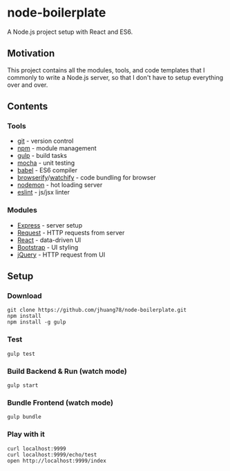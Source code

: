 # node-boilerplate
A Node.js project setup with React and ES6.

## Motivation
This project contains all the modules, tools, and code templates that I commonly to write a Node.js server, so that I don't have to setup everything over and over.

## Contents
### Tools
- [git](https://git-scm.com/) - version control
- [npm](https://www.npmjs.com/) - module management
- [gulp](http://gulpjs.com/) - build tasks
- [mocha](https://mochajs.org/) - unit testing
- [babel](https://babeljs.io/) - ES6 compiler
- [browserify](http://browserify.org/)/[watchify](https://www.npmjs.com/browse/keyword/watchify) - code bundling for browser
- [nodemon](http://nodemon.io/) - hot loading server
- [eslint](http://eslint.org/) - js/jsx linter

### Modules
- [Express](http://expressjs.com/) - server setup
- [Request](https://github.com/request/request) - HTTP requests from server
- [React](https://facebook.github.io/react/) - data-driven UI
- [Bootstrap](http://getbootstrap.com/) - UI styling
- [jQuery](https://jquery.com/) - HTTP request from UI


## Setup
### Download
    git clone https://github.com/jhuang78/node-boilerplate.git
    npm install
    npm install -g gulp

### Test
    gulp test

### Build Backend & Run (watch mode)
    gulp start
    
### Bundle Frontend (watch mode)
    gulp bundle

### Play with it
    curl localhost:9999
    curl localhost:9999/echo/test
    open http://localhost:9999/index

